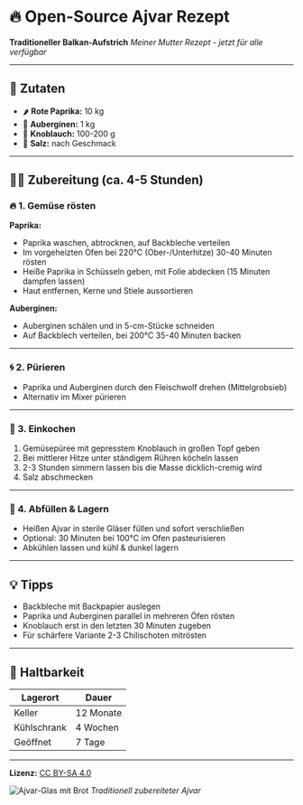 # 🔥 Open-Source Ajvar Rezept

**Traditioneller Balkan-Aufstrich**
*Meiner Mutter Rezept - jetzt für alle verfügbar*

---

## 🛒 Zutaten
- 🌶️ **Rote Paprika:** 10 kg
- 🍆 **Auberginen:** 1 kg
- 🧄 **Knoblauch:** 100-200 g
- 🧂 **Salz:** nach Geschmack

---

## 👩‍🍳 Zubereitung (ca. 4-5 Stunden)

### 🔥 1. Gemüse rösten
**Paprika:**
- Paprika waschen, abtrocknen, auf Backbleche verteilen
- Im vorgeheizten Ofen bei 220°C (Ober-/Unterhitze) 30-40 Minuten rösten
- Heiße Paprika in Schüsseln geben, mit Folie abdecken (15 Minuten dampfen lassen)
- Haut entfernen, Kerne und Stiele aussortieren

**Auberginen:**
- Auberginen schälen und in 5-cm-Stücke schneiden
- Auf Backblech verteilen, bei 200°C 35-40 Minuten backen

---

### 🌀 2. Pürieren
- Paprika und Auberginen durch den Fleischwolf drehen (Mittelgrobsieb)
- Alternativ im Mixer pürieren

---

### 🥣 3. Einkochen
1. Gemüsepüree mit gepresstem Knoblauch in großen Topf geben
2. Bei mittlerer Hitze unter ständigem Rühren köcheln lassen
3. 2-3 Stunden simmern lassen bis die Masse dicklich-cremig wird
4. Salz abschmecken

---

### 🫙 4. Abfüllen & Lagern
- Heißen Ajvar in sterile Gläser füllen und sofort verschließen
- Optional: 30 Minuten bei 100°C im Ofen pasteurisieren
- Abkühlen lassen und kühl & dunkel lagern

---

## 💡 Tipps
- Backbleche mit Backpapier auslegen
- Paprika und Auberginen parallel in mehreren Öfen rösten
- Knoblauch erst in den letzten 30 Minuten zugeben
- Für schärfere Variante 2-3 Chilischoten mitrösten

---

## 📅 Haltbarkeit
| Lagerort       | Dauer     |
|----------------|-----------|
| Keller         | 12 Monate |
| Kühlschrank    | 4 Wochen  |
| Geöffnet       | 7 Tage    |

---

**Lizenz:** [CC BY-SA 4.0](https://creativecommons.org/licenses/by-sa/4.0/)

![Ajvar-Glas mit Brot](media/ajvar.jpg)
*Traditionell zubereiteter Ajvar*
